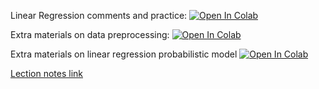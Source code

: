 Linear Regression comments and practice:
[![Open In Colab](https://colab.research.google.com/assets/colab-badge.svg)](https://colab.research.google.com/github/girafe-ai/ml-mipt/blob/basic_s21/week0_02_linear_reg/week0_02_Linear_regression_and_SGD.ipynb)

Extra materials on data preprocessing:
[![Open In Colab](https://colab.research.google.com/assets/colab-badge.svg)](https://colab.research.google.com/github/girafe-ai/ml-mipt/blob/basic_s21/week0_02_linear_reg/week02_extra_data_preprocessing_example_full.ipynb)

Extra materials on linear regression probabilistic model
[![Open In Colab](https://colab.research.google.com/assets/colab-badge.svg)](https://colab.research.google.com/github/girafe-ai/ml-mipt/blob/basic_s21/week0_02_linear_reg/week02_extra_probabilistic_approach_and_multicollinearity.ipynb)

[Lection notes link](https://github.com/girafe-ai/ml-mipt/blob/basic_s20/week0_02_linear_reg/ml-mipt_s20_lect002_linear_regression.pdf)
